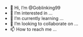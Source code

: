 - 👋 Hi, I’m @Goblinking99
- 👀 I’m interested in ...
- 🌱 I’m currently learning ...
- 💞️ I’m looking to collaborate on ...
- 📫 How to reach me ...

<!---
Goblinking99/Goblinking99 is a ✨ special ✨ repository because its `README.md` (this file) appears on your GitHub profile.
You can click the Preview link to take a look at your changes.
